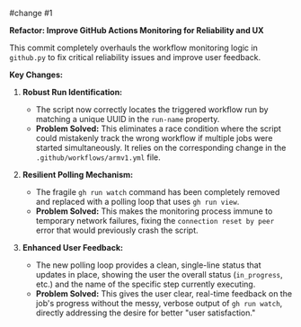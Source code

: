 #change #1

**Refactor: Improve GitHub Actions Monitoring for Reliability and UX**

This commit completely overhauls the workflow monitoring logic in `github.py` to fix critical reliability issues and improve user feedback.

**Key Changes:**

1.  **Robust Run Identification:**
    *   The script now correctly locates the triggered workflow run by matching a unique UUID in the `run-name` property.
    *   **Problem Solved:** This eliminates a race condition where the script could mistakenly track the wrong workflow if multiple jobs were started simultaneously. It relies on the corresponding change in the `.github/workflows/armv1.yml` file.

2.  **Resilient Polling Mechanism:**
    *   The fragile `gh run watch` command has been completely removed and replaced with a polling loop that uses `gh run view`.
    *   **Problem Solved:** This makes the monitoring process immune to temporary network failures, fixing the `connection reset by peer` error that would previously crash the script.

3.  **Enhanced User Feedback:**
    *   The new polling loop provides a clean, single-line status that updates in place, showing the user the overall status (`in_progress`, etc.) and the name of the specific step currently executing.
    *   **Problem Solved:** This gives the user clear, real-time feedback on the job's progress without the messy, verbose output of `gh run watch`, directly addressing the desire for better "user satisfaction."
